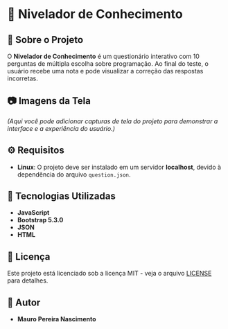 # 📝 Nivelador de Conhecimento

## 📌 Sobre o Projeto
O **Nivelador de Conhecimento** é um questionário interativo com 10 perguntas de múltipla escolha sobre programação. Ao final do teste, o usuário recebe uma nota e pode visualizar a correção das respostas incorretas.

## 📷 Imagens da Tela
*(Aqui você pode adicionar capturas de tela do projeto para demonstrar a interface e a experiência do usuário.)*

## ⚙️ Requisitos
- **Linux**: O projeto deve ser instalado em um servidor **localhost**, devido à dependência do arquivo `question.json`.

## 🚀 Tecnologias Utilizadas
- **JavaScript**
- **Bootstrap 5.3.0**
- **JSON**
- **HTML**

## 📄 Licença
Este projeto está licenciado sob a licença MIT - veja o arquivo [LICENSE](LICENSE) para detalhes.

## 👤 Autor
- **Mauro Pereira Nascimento**
